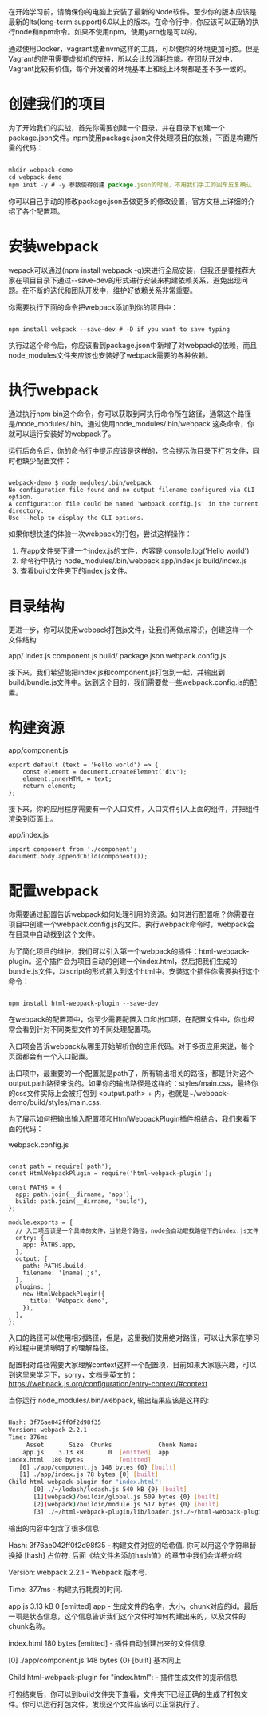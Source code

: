 在开始学习前，请确保你的电脑上安装了最新的Node软件。至少你的版本应该是最新的lts(long-term support)6.0以上的版本。在命令行中，你应该可以正确的执行node和npm命令。如果不使用npm，使用yarn也是可以的。

通过使用Docker，vagrant或者nvm这样的工具，可以使你的环境更加可控。但是Vagrant的使用需要虚拟机的支持，所以会比较消耗性能。在团队开发中，Vagrant比较有价值，每个开发者的环境基本上和线上环境都是差不多一致的。

# 创建我们的项目

为了开始我们的实战，首先你需要创建一个目录，并在目录下创建一个package.json文件。npm使用package.json文件处理项目的依赖，下面是构建所需的代码：

``` javascript

mkdir webpack-demo
cd webpack-demo
npm init -y # -y 参数使得创建 package.json的时候，不用我们手工的回车反复确认

```

你可以自己手动的修改package.json去做更多的修改设置，官方文档上详细的介绍了各个配置项。

# 安装webpack

wepack可以通过(npm install webpack -g)来进行全局安装，但我还是要推荐大家在项目目录下通过--save-dev的形式进行安装来构建依赖关系，避免出现问题。在不断的迭代和团队开发中，维护好依赖关系非常重要。

你需要执行下面的命令把webpack添加到你的项目中：

``` javascripot

npm install webpack --save-dev # -D if you want to save typing

```

执行过这个命令后，你应该看到package.json中新增了对webpack的依赖，而且node_modules文件夹应该也安装好了webpack需要的各种依赖。

# 执行webpack

通过执行npm bin这个命令，你可以获取到可执行命令所在路径，通常这个路径是/node_modules/.bin。通过使用node_modules/.bin/webpack 这条命令，你就可以运行安装好的webpack了。

运行后命令后，你的命令行中提示应该是这样的，它会提示你目录下打包文件，同时也缺少配置文件：

``` javascripot

webpack-demo $ node_modules/.bin/webpack
No configuration file found and no output filename configured via CLI option.
A configuration file could be named 'webpack.config.js' in the current directory.
Use --help to display the CLI options.

```

如果你想快速的体验一次webpack的打包，尝试这样操作：

1. 在app文件夹下建一个index.js的文件，内容是 console.log('Hello world')
2. 命令行中执行 node_modules/.bin/webpack app/index.js build/index.js
3. 查看build文件夹下的index.js文件。

# 目录结构

更进一步，你可以使用webpack打包js文件，让我们再做点常识，创建这样一个文件结构

app/
	index.js
	component.js
build/
package.json
webpack.config.js

接下来，我们希望能把index.js和component.js打包到一起，并输出到build/bundle.js文件中。达到这个目的，我们需要做一些webpack.config.js的配置。

# 构建资源

app/component.js

``` javascripot
export default (text = 'Hello world') => {
	const element = document.createElement('div');
	element.innerHTML = text;
	return element;
};
```

接下来，你的应用程序需要有一个入口文件，入口文件引入上面的组件，并把组件渲染到页面上。

app/index.js

``` javascripot
import component from './component';
document.body.appendChild(component());
```

# 配置webpack

你需要通过配置告诉webpack如何处理引用的资源。如何进行配置呢？你需要在项目中创建一个webpack.config.js的文件。执行webpack命令时，webpack会在目录中自动找到这个文件。

为了简化项目的维护，我们可以引入第一个webpack的插件：html-webpack-plugin。这个插件会为项目自动的创建一个index.html，然后把我们生成的bundle.js文件，以script的形式插入到这个html中。安装这个插件你需要执行这个命令：

``` javascripot

npm install html-webpack-plugin --save-dev

```

在webpack的配置项中，你至少需要配置入口和出口项，在配置文件中，你也经常会看到针对不同类型文件的不同处理配置项。

入口项会告诉webpack从哪里开始解析你的应用代码。对于多页应用来说，每个页面都会有一个入口配置。

出口项中，最重要的一个配置就是path了，所有输出相关的路径，都是针对这个output.path路径来说的。如果你的输出路径是这样的：styles/main.css，最终你的css文件实际上会被打包到 <output.path> + <specific path> 内，也就是~/webpack-demo/build/styles/main.css.

为了展示如何把输出输入配置项和HtmlWebpackPlugin插件相结合，我们来看下面的代码：

webpack.config.js

``` javascripot

const path = require('path');
const HtmlWebpackPlugin = require('html-webpack-plugin');

const PATHS = {
  app: path.join(__dirname, 'app'),
  build: path.join(__dirname, 'build'),
};

module.exports = {
  // 入口项应该是一个具体的文件，当前是个路径，node会自动取找路径下的index.js文件
  entry: {
    app: PATHS.app,
  },
  output: {
    path: PATHS.build,
    filename: '[name].js',
  },
  plugins: [
    new HtmlWebpackPlugin({
      title: 'Webpack demo',
    }),
  ],
};

```

入口的路径可以使用相对路径，但是，这里我们使用绝对路径，可以让大家在学习的过程中更清晰明了的理解路径。

配置相对路径需要大家理解context这样一个配置项，目前如果大家感兴趣，可以到这里来学习下，sorry，文档是英文的：https://webpack.js.org/configuration/entry-context/#context

当你运行 node_modules/.bin/webpack, 输出结果应该是这样的:

``` bash

Hash: 3f76ae042ff0f2d98f35
Version: webpack 2.2.1
Time: 376ms
     Asset       Size  Chunks             Chunk Names
    app.js    3.13 kB       0  [emitted]  app
index.html  180 bytes          [emitted]
   [0] ./app/component.js 148 bytes {0} [built]
   [1] ./app/index.js 78 bytes {0} [built]
Child html-webpack-plugin for "index.html":
       [0] ./~/lodash/lodash.js 540 kB {0} [built]
       [1](webpack)/buildin/global.js 509 bytes {0} [built]
       [2](webpack)/buildin/module.js 517 bytes {0} [built]
       [3] ./~/html-webpack-plugin/lib/loader.js!./~/html-webpack-plugin/default_index.ejs 540 bytes {0} [built]

```

输出的内容中包含了很多信息:

Hash: 3f76ae042ff0f2d98f35 - 构建文件对应的哈希值. 你可以用这个字符串替换掉 [hash] 占位符. 后面《给文件名添加hash值》的章节中我们会详细介绍

Version: webpack 2.2.1 - Webpack 版本号.

Time: 377ms - 构建执行耗费的时间.

app.js 3.13 kB 0 [emitted] app - 生成文件的名字，大小，chunk对应的id。最后一项是状态信息，这个信息告诉我们这个文件时如何构建出来的，以及文件的chunk名称。

index.html 180 bytes [emitted] - 插件自动创建出来的文件信息

[0] ./app/component.js 148 bytes {0} [built] 基本同上

Child html-webpack-plugin for "index.html": - 插件生成文件的提示信息

打包结束后，你可以到build文件夹下查看，文件夹下已经正确的生成了打包文件。你可以运行打包文件，发现这个文件应该可以正常执行了。














